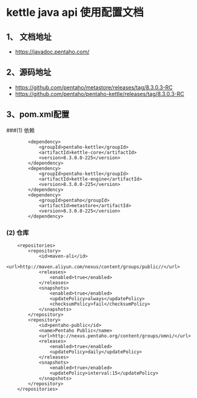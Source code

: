 # kettle java api 使用配置文档
## 1、 文档地址
- https://javadoc.pentaho.com/
 
## 2、源码地址
- https://github.com/pentaho/metastore/releases/tag/8.3.0.3-RC
- https://github.com/pentaho/pentaho-kettle/releases/tag/8.3.0.3-RC

## 3、pom.xml配置
###(1) 依赖
```
		<dependency>
			<groupId>pentaho-kettle</groupId>
			<artifactId>kettle-core</artifactId>
			<version>8.3.0.0-225</version>
		</dependency>
		<dependency>
			<groupId>pentaho-kettle</groupId>
			<artifactId>kettle-engine</artifactId>
			<version>8.3.0.0-225</version>
		</dependency>
		<dependency>
			<groupId>pentaho</groupId>
			<artifactId>metastore</artifactId>
			<version>8.3.0.0-225</version>
		</dependency>
```
### (2) 仓库
```
	<repositories>
		<repository>
			<id>maven-ali</id>
			<url>http://maven.aliyun.com/nexus/content/groups/public//</url>
			<releases>
				<enabled>true</enabled>
			</releases>
			<snapshots>
				<enabled>true</enabled>
				<updatePolicy>always</updatePolicy>
				<checksumPolicy>fail</checksumPolicy>
			</snapshots>
		</repository>
		<repository>
			<id>pentaho-public</id>
			<name>Pentaho Public</name>
			<url>http://nexus.pentaho.org/content/groups/omni/</url>
			<releases>
				<enabled>true</enabled>
				<updatePolicy>daily</updatePolicy>
			</releases>
			<snapshots>
				<enabled>true</enabled>
				<updatePolicy>interval:15</updatePolicy>
			</snapshots>
		</repository>
	</repositories>
```


